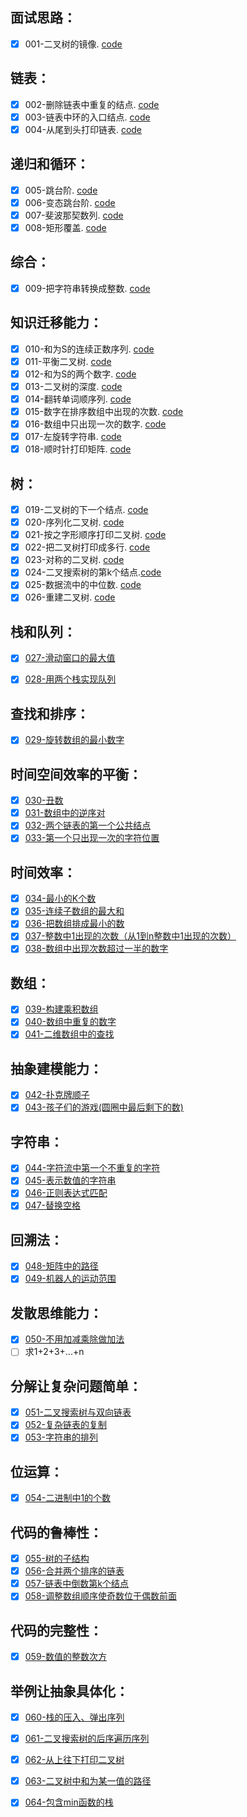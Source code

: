 ## 面试思路：

- [x] 001-二叉树的镜像. [code](src/001.cpp)

## 链表：

- [x] 002-删除链表中重复的结点. [code](src/002.cpp)
- [x] 003-链表中环的入口结点. [code](src/003.cpp)
- [x] 004-从尾到头打印链表. [code](src/004.cpp)

## 递归和循环：

- [x] 005-跳台阶. [code](src/005.cpp)
- [x] 006-变态跳台阶. [code](src/006.cpp)
- [x] 007-斐波那契数列. [code](src/007.cpp)
- [x] 008-矩形覆盖. [code](src/008.cpp)

## 综合：

- [x] 009-把字符串转换成整数. [code](src/009.cpp)

## 知识迁移能力：

- [x] 010-和为S的连续正数序列. [code](src/010.cpp)
- [x] 011-平衡二叉树. [code](src/011.cpp)
- [x] 012-和为S的两个数字. [code](src/012.cpp)
- [x] 013-二叉树的深度. [code](src/013.cpp)
- [x] 014-翻转单词顺序列. [code](src/014.cpp)
- [x] 015-数字在排序数组中出现的次数. [code](src/015.cpp)
- [x] 016-数组中只出现一次的数字. [code](src/016.cpp)
- [x] 017-左旋转字符串. [code](src/017.cpp)
- [x] 018-顺时针打印矩阵. [code](src/018.cpp)

## 树：

- [x] 019-二叉树的下一个结点. [code](src/019.cpp)
- [x] 020-序列化二叉树. [code](src/020.cpp)
- [x] 021-按之字形顺序打印二叉树. [code](src/021.cpp)
- [x] 022-把二叉树打印成多行. [code](src/022.cpp)
- [x] 023-对称的二叉树. [code](src/023.cpp)
- [x] 024-二叉搜索树的第k个结点.[code](src/024.cpp)
- [x] 025-数据流中的中位数. [code](src/025.cpp)
- [x] 026-重建二叉树. [code](src/026.cpp)

## 栈和队列：

- [x] [027-滑动窗口的最大值](src/027.cpp)
- [x] [028-用两个栈实现队列](src/028.cpp)


## 查找和排序：

- [x] [029-旋转数组的最小数字](src/029.cpp)

## 时间空间效率的平衡：

- [x] [030-丑数](src/030.cpp)
- [x] [031-数组中的逆序对](src/031.cpp)
- [x] [032-两个链表的第一个公共结点](src/032.cpp)
- [x] [033-第一个只出现一次的字符位置](src/033.cpp)

## 时间效率：

- [x] [034-最小的K个数](src/034.cpp)
- [x] [035-连续子数组的最大和](src/035.cpp)
- [x] [036-把数组排成最小的数](src/036.cpp)
- [x] [037-整数中1出现的次数（从1到n整数中1出现的次数）](src/037.cpp)
- [x] [038-数组中出现次数超过一半的数字](src/038.cpp)

## 数组：

- [x] [039-构建乘积数组](src/039.cpp)
- [x] [040-数组中重复的数字](src/040.cpp)
- [x] [041-二维数组中的查找](src/041.cpp)

## 抽象建模能力：

- [x] [042-扑克牌顺子](src/042.cpp) 
- [x] [043-孩子们的游戏(圆圈中最后剩下的数)](src/043.cpp)

## 字符串：

- [x] [044-字符流中第一个不重复的字符](src/044.cpp)
- [x] [045-表示数值的字符串](src/045.cpp)
- [x] [046-正则表达式匹配](src/046.cpp)
- [x] [047-替换空格](src/047.cpp)

## 回溯法：

- [x] [048-矩阵中的路径](src/048.cpp)
- [x] [049-机器人的运动范围](src/049.cpp)

## 发散思维能力：

- [x] [050-不用加减乘除做加法](src/050.cpp)
- [ ] 求1+2+3+...+n

## 分解让复杂问题简单：

- [x] [051-二叉搜索树与双向链表](src/051.cpp)
- [x] [052-复杂链表的复制](src/052.cpp)
- [x] [053-字符串的排列](src/053.cpp)

## 位运算：

- [x] [054-二进制中1的个数](src/054.cpp)

## 代码的鲁棒性：

- [x] [055-树的子结构](src/055.cpp)
- [x] [056-合并两个排序的链表](src/056.cpp)
- [x] [057-链表中倒数第k个结点](src/057.cpp)
- [x] [058-调整数组顺序使奇数位于偶数前面](src/058.cpp)

## 代码的完整性：

- [x] [059-数值的整数次方](src/059.cpp)

## 举例让抽象具体化：

- [x] [060-栈的压入、弹出序列](src/060.cpp)
- [x] [061-二叉搜索树的后序遍历序列](src/061.cpp)
- [x] [062-从上往下打印二叉树](src/062.cpp)
- [x] [063-二叉树中和为某一值的路径](src/063.cpp)
- [x] [064-包含min函数的栈](src/064.cpp)

